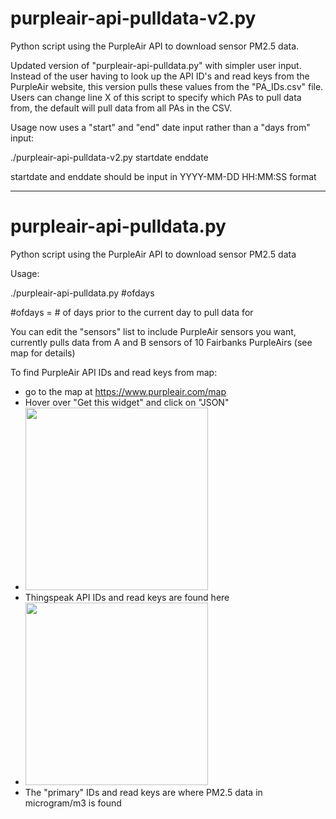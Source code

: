 # purpleair-api-pulldata-v2.py
Python script using the PurpleAir API to download sensor PM2.5 data.

Updated version of "purpleair-api-pulldata.py" with simpler user input. Instead of the user having to look up the API ID's and read keys from the PurpleAir website, this version pulls these values from the "PA_IDs.csv" file. Users can change line X of this script to specify which PAs to pull data from, the default will pull data from all PAs in the CSV.

Usage now uses a "start" and "end" date input rather than a "days from" input:

./purpleair-api-pulldata-v2.py startdate enddate

startdate and enddate should be input in YYYY-MM-DD HH:MM:SS format

-------------------------------------------------------------------------------------------------------------------------------------------------------------------

# purpleair-api-pulldata.py
Python script using the PurpleAir API to download sensor PM2.5 data 

Usage:

./purpleair-api-pulldata.py #ofdays

#ofdays = # of days prior to the current day to pull data for

You can edit the "sensors" list to include PurpleAir sensors you want, currently pulls data from A and B sensors of 10 Fairbanks PurpleAirs (see map for details)

To find PurpleAir API IDs and read keys from map:
- go to the map at https://www.purpleair.com/map
- Hover over "Get this widget" and click on "JSON"
- <img width="292" src="https://user-images.githubusercontent.com/81830321/113453656-eaf02300-93b2-11eb-8fe8-e9d638801bb1.png">
- Thingspeak API IDs and read keys are found here 
- <img width="292" src="https://user-images.githubusercontent.com/81830321/113453921-81bcdf80-93b3-11eb-9fbe-d74141a24818.png">
- The "primary" IDs and read keys are where PM2.5 data in microgram/m3 is found 

